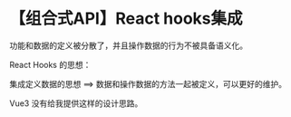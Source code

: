 # 【组合式API】React hooks集成

功能和数据的定义被分散了，并且操作数据的行为不被具备语义化。

React Hooks 的思想：

集成定义数据的思想 ==> 数据和操作数据的方法一起被定义，可以更好的维护。

Vue3 没有给我提供这样的设计思路。